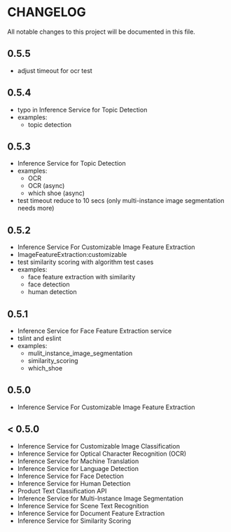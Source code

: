 # CHANGELOG

All notable changes to this project will be documented in this file.

## 0.5.5
- adjust timeout for ocr test

## 0.5.4
- typo in Inference Service for Topic Detection
- examples:
  - topic detection

## 0.5.3
- Inference Service for Topic Detection
- examples:
  - OCR
  - OCR (async)
  - which shoe (async)
- test timeout reduce to 10 secs (only multi-instance image segmentation needs more)

<a name="v0.5.2"></a>
## 0.5.2
- Inference Service For Customizable Image Feature Extraction
- ImageFeatureExtraction:customizable
- test similarity scoring with algorithm test cases
- examples: 
  - face feature extraction with similarity
  - face detection
  - human detection

<a name="v0.5.1"></a>
## 0.5.1
- Inference Service for Face Feature Extraction service
- tslint and eslint
- examples: 
  - mulit_instance_image_segmentation
  - similarity_scoring
  - which_shoe

<a name="v0.5.0"></a>
## 0.5.0
- Inference Service For Customizable Image Feature Extraction

<a name="v0.1.9"></a>
## < 0.5.0
- Inference Service for Customizable Image Classification
- Inference Service for Optical Character Recognition (OCR)
- Inference Service for Machine Translation
- Inference Service for Language Detection
- Inference Service for Face Detection
- Inference Service for Human Detection
- Product Text Classification API
- Inference Service for Multi-Instance Image Segmentation
- Inference Service for Scene Text Recognition
- Inference Service for Document Feature Extraction
- Inference Service for Similarity Scoring

[v0.5.2]: https://github.com/choas/sap-leonardo/compare/v0.5.1...v0.5.2
[v0.5.1]: https://github.com/choas/sap-leonardo/compare/v0.5.0...v0.5.1
[v0.5.0]: https://github.com/choas/sap-leonardo/compare/v0.1.9...v0.5.0
[v0.1.9]: https://github.com/choas/sap-leonardo/compare/v0.1.2...v0.1.9

